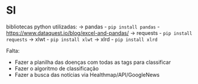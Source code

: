 # SI

bibliotecas python utilizadas:
-> pandas - `pip install pandas` - https://www.dataquest.io/blog/excel-and-pandas/
-> requests - `pip install requests`
-> xlwt - `pip install xlwt`
-> xlrd - `pip install xlrd`

Falta:
- Fazer a planilha das doenças com todas as tags para classificar
- Fazer o algoritmo de classificação
- Fazer a busca das notícias via Healthmap/API/GoogleNews

